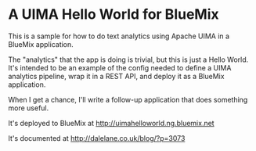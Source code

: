A UIMA Hello World for BlueMix
==============================

This is a sample for how to do text analytics using Apache UIMA in a BlueMix application.

The "analytics" that the app is doing is trivial, but this is just a Hello World. It's intended to be an example of the config needed to define a UIMA analytics pipeline, wrap it in a REST API, and deploy it as a BlueMix application.

When I get a chance, I'll write a follow-up application that does something more useful.

It's deployed to BlueMix at http://uimahelloworld.ng.bluemix.net 

It's documented at http://dalelane.co.uk/blog/?p=3073 

